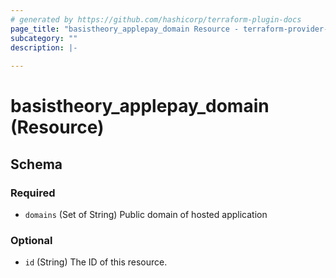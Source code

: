 ```yaml
---
# generated by https://github.com/hashicorp/terraform-plugin-docs
page_title: "basistheory_applepay_domain Resource - terraform-provider-basistheory"
subcategory: ""
description: |-
  
---
```


# basistheory_applepay_domain (Resource)





<!-- schema generated by tfplugindocs -->
## Schema

### Required

- `domains` (Set of String) Public domain of hosted application

### Optional

- `id` (String) The ID of this resource.



